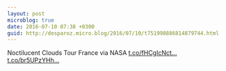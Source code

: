 ```yaml
---
layout: post
microblog: true
date: 2016-07-10 07:38 +0300
guid: http://desparoz.micro.blog/2016/07/10/t751998886814879744.html
---
```

Noctilucent Clouds Tour France via NASA [t.co/fHCgIcNct...](https://t.co/fHCgIcNcth) [t.co/br5UPzYHh...](https://t.co/br5UPzYHh8)
